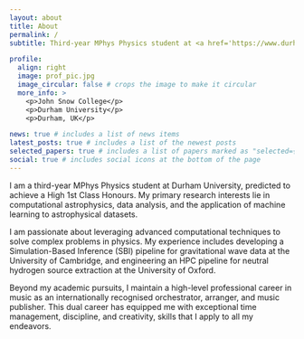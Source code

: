 ```yaml
---
layout: about
title: About
permalink: /
subtitle: Third-year MPhys Physics student at <a href='https://www.durham.ac.uk/'>Durham University</a>.

profile:
  align: right
  image: prof_pic.jpg
  image_circular: false # crops the image to make it circular
  more_info: >
    <p>John Snow College</p>
    <p>Durham University</p>
    <p>Durham, UK</p>

news: true # includes a list of news items
latest_posts: true # includes a list of the newest posts
selected_papers: true # includes a list of papers marked as "selected={true}"
social: true # includes social icons at the bottom of the page
---
```


I am a third-year MPhys Physics student at Durham University, predicted to achieve a High 1st Class Honours. My primary research interests lie in computational astrophysics, data analysis, and the application of machine learning to astrophysical datasets.

I am passionate about leveraging advanced computational techniques to solve complex problems in physics. My experience includes developing a Simulation-Based Inference (SBI) pipeline for gravitational wave data at the University of Cambridge, and engineering an HPC pipeline for neutral hydrogen source extraction at the University of Oxford.

Beyond my academic pursuits, I maintain a high-level professional career in music as an internationally recognised orchestrator, arranger, and music publisher. This dual career has equipped me with exceptional time management, discipline, and creativity, skills that I apply to all my endeavors.